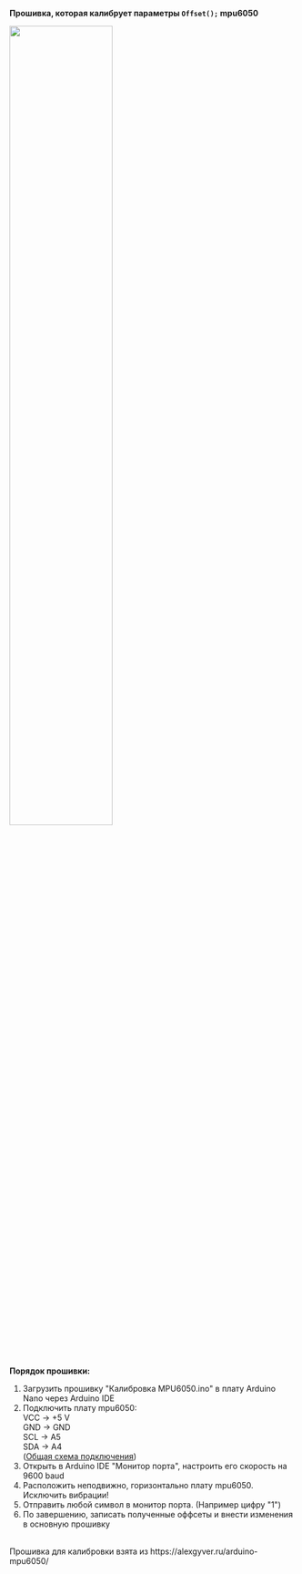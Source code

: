 <b>Прошивка, которая калибрует параметры <code>Offset();</code> mpu6050</b><br/>

<img src="https://user-images.githubusercontent.com/75369161/223324195-cd5b0da5-542c-4d15-8177-07544704d9f5.png" width=60% height=60%><br/>

<b>Порядок прошивки:</b>
1. Загрузить прошивку "Калибровка MPU6050.ino" в плату Arduino Nano через Arduino IDE
2. Подключить плату mpu6050:<br/>
  VCC -> +5 V<br/>
  GND -> GND<br/>
  SCL -> A5<br/>
  SDA -> A4<br/>
(<a href="https://github.com/CorsairLINK/VR/tree/main/%D0%A1%D1%85%D0%B5%D0%BC%D0%B0%20%D0%BF%D0%BE%D0%B4%D0%BA%D0%BB%D1%8E%D1%87%D0%B5%D0%BD%D0%B8%D1%8F">Общая схема подключения</a>)</br>
3. Открыть в Arduino IDE "Монитор порта", настроить его скорость на 9600 baud </br>
4. Расположить неподвижно, горизонтально плату mpu6050. Исключить вибрации! </br>
5. Отправить любой символ в монитор порта. (Например цифру "1") <br/>        
6. По завершению, записать полученные оффсеты и внести изменения в основную прошивку <br/>
<br/>
Прошивка для калибровки взята из https://alexgyver.ru/arduino-mpu6050/
